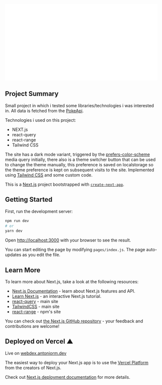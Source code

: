 <img src="./public/readme.svg" alt="readme-animation"></img>
## Project Summary

Small project in which i tested some libraries/technologies i was interested in. All data is fetched from the [PokeApi](https://pokeapi.co/).

Technologies i used on this project:

- NEXT.js
- react-query
- react-range
- Tailwind CSS

The site has a dark mode variant, triggered by the [prefers-color-scheme](https://developer.mozilla.org/en-US/docs/Web/CSS/@media/prefers-color-scheme) media query initially, there also is a theme switcher button that can be used to change the theme manually, this preference is saved on localstorage so the theme preference is kept on subsequent visits to the site. Implemented using [Tailwind CSS](https://tailwindcss.com/docs/dark-mode) and some custom code.

This is a [Next.js](https://nextjs.org/) project bootstrapped with [`create-next-app`](https://github.com/vercel/next.js/tree/canary/packages/create-next-app).

## Getting Started

First, run the development server:

```bash
npm run dev
# or
yarn dev
```

Open [http://localhost:3000](http://localhost:3000) with your browser to see the result.

You can start editing the page by modifying `pages/index.js`. The page auto-updates as you edit the file.

## Learn More

To learn more about Next.js, take a look at the following resources:

- [Next.js Documentation](https://nextjs.org/docs) - learn about Next.js features and API.
- [Learn Next.js](https://nextjs.org/learn) - an interactive Next.js tutorial.
- [react-query](https://react-query.tanstack.com/) - main site
- [TailwindCSS](https://tailwindcss.com/) - main site
- [react-range](https://www.npmjs.com/package/react-range) -  npm's site

You can check out [the Next.js GitHub repository](https://github.com/vercel/next.js/) - your feedback and contributions are welcome!

## Deployed on Vercel ▲

Live on [webdex.antoniorm.dev](https://webdex.antoniorm.dev)

The easiest way to deploy your Next.js app is to use the [Vercel Platform](https://vercel.com/new?utm_medium=default-template&filter=next.js&utm_source=create-next-app&utm_campaign=create-next-app-readme) from the creators of Next.js.

Check out [Next.js deployment documentation](https://nextjs.org/docs/deployment) for more details.
